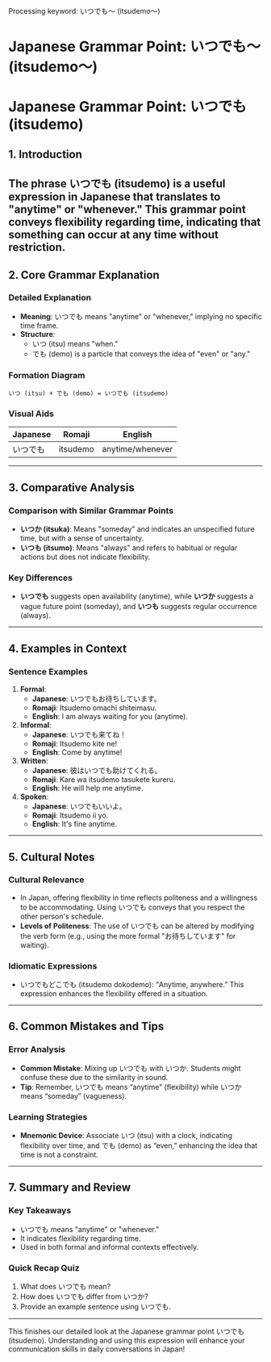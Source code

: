 Processing keyword: いつでも～ (itsudemo～)
# Japanese Grammar Point: いつでも～ (itsudemo～)
# Japanese Grammar Point: いつでも (itsudemo)
## 1. Introduction
The phrase いつでも (itsudemo) is a useful expression in Japanese that translates to "anytime" or "whenever." This grammar point conveys flexibility regarding time, indicating that something can occur at any time without restriction.
---
## 2. Core Grammar Explanation
### Detailed Explanation
- **Meaning**: いつでも means "anytime" or "whenever," implying no specific time frame.
- **Structure**: 
  - いつ (itsu) means "when."
  - でも (demo) is a particle that conveys the idea of "even" or "any." 
### Formation Diagram
```
いつ (itsu) + でも (demo) = いつでも (itsudemo)
```
### Visual Aids
| Japanese | Romaji   | English          |
|----------|----------|------------------|
| いつでも  | itsudemo | anytime/whenever  |
---
## 3. Comparative Analysis
### Comparison with Similar Grammar Points
- **いつか (itsuka)**: Means "someday" and indicates an unspecified future time, but with a sense of uncertainty.
- **いつも (itsumo)**: Means "always" and refers to habitual or regular actions but does not indicate flexibility.
### Key Differences
- **いつでも** suggests open availability (anytime), while **いつか** suggests a vague future point (someday), and **いつも** suggests regular occurrence (always).
---
## 4. Examples in Context
### Sentence Examples
1. **Formal**:
   - **Japanese**: いつでもお待ちしています。
   - **Romaji**: Itsudemo omachi shiteimasu.
   - **English**: I am always waiting for you (anytime).
2. **Informal**:
   - **Japanese**: いつでも来てね！
   - **Romaji**: Itsudemo kite ne!
   - **English**: Come by anytime!
3. **Written**:
   - **Japanese**: 彼はいつでも助けてくれる。
   - **Romaji**: Kare wa itsudemo tasukete kureru.
   - **English**: He will help me anytime.
4. **Spoken**:
   - **Japanese**: いつでもいいよ。
   - **Romaji**: Itsudemo ii yo.
   - **English**: It's fine anytime.
---
## 5. Cultural Notes
### Cultural Relevance
- In Japan, offering flexibility in time reflects politeness and a willingness to be accommodating. Using いつでも conveys that you respect the other person's schedule.
- **Levels of Politeness**: The use of いつでも can be altered by modifying the verb form (e.g., using the more formal "お待ちしています" for waiting).
### Idiomatic Expressions
- いつでもどこでも (itsudemo dokodemo): “Anytime, anywhere.” This expression enhances the flexibility offered in a situation.
---
## 6. Common Mistakes and Tips
### Error Analysis
- **Common Mistake**: Mixing up いつでも with いつか. Students might confuse these due to the similarity in sound.
- **Tip**: Remember, いつでも means “anytime” (flexibility) while いつか means “someday” (vagueness).
### Learning Strategies
- **Mnemonic Device**: Associate いつ (itsu) with a clock, indicating flexibility over time, and でも (demo) as “even,” enhancing the idea that time is not a constraint.
---
## 7. Summary and Review
### Key Takeaways
- いつでも means "anytime" or "whenever."
- It indicates flexibility regarding time.
- Used in both formal and informal contexts effectively.
### Quick Recap Quiz
1. What does いつでも mean?
2. How does いつでも differ from いつか?
3. Provide an example sentence using いつでも.
---
This finishes our detailed look at the Japanese grammar point いつでも (itsudemo). Understanding and using this expression will enhance your communication skills in daily conversations in Japan!
